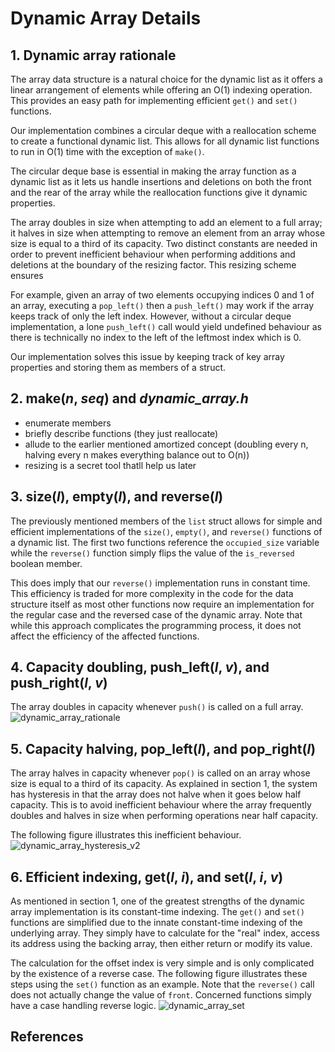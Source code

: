 # Dynamic Array Details
## 1. Dynamic array rationale

The array data structure is a natural choice for the dynamic list as it offers a linear arrangement of elements while offering an O(1) indexing operation. This provides an easy path for implementing efficient `get()` and `set()` functions.

Our implementation combines a circular deque with a reallocation scheme to create a functional dynamic list. This allows for all dynamic list functions to run in O(1) time with the exception of `make()`.

The circular deque base is essential in making the array function as a dynamic list as it lets us handle insertions and deletions on both the front and the rear of the array while the reallocation functions give it dynamic properties. 

The array doubles in size when attempting to add an element to a full array; it halves in size when attempting to remove an element from an array whose size is equal to a third of its capacity. Two distinct constants are needed in order to prevent inefficient behaviour when performing additions and deletions at the boundary of the resizing factor. This resizing scheme ensures 

For example, given an array of two elements occupying indices 0 and 1 of an array, executing a `pop_left()` then a `push_left()` may work if the array keeps track of only the left index. However, without a circular deque implementation, a lone `push_left()` call would yield undefined behaviour as there is technically no index to the left of the leftmost index which is 0.

Our implementation solves this issue by keeping track of key array properties and storing them as members of a struct.

## 2. make(*n*, *seq*) and *dynamic_array.h* 
  - enumerate members
  - briefly describe functions (they just reallocate)
  -   allude to the earlier mentioned amortized concept (doubling every n, halving every n makes everything balance out to O(n))
  - resizing is a secret tool thatll help us later

## 3. size(*l*), empty(*l*), and reverse(*l*)
The previously mentioned members of the `list` struct allows for simple and efficient implementations of the `size()`, `empty()`, and `reverse()` functions of a dynamic list. The first two functions reference the `occupied_size` variable while the `reverse()` function simply flips the value of the `is_reversed` boolean member.

This does imply that our `reverse()` implementation runs in constant time. This efficiency is traded for more complexity in the code for the data structure itself as most other functions now require an implementation for the regular case and the reversed case of the dynamic array. Note that while this approach complicates the programming process, it does not affect the efficiency of the affected functions.

## 4. Capacity doubling, push_left(*l*, *v*), and push_right(*l*, *v*)
The array doubles in capacity whenever `push()` is called on a full array.
![dynamic_array_rationale](https://github.com/user-attachments/assets/56b97669-ce63-4ff4-9d7c-5a6c80c4a811)

## 5. Capacity halving, pop_left(*l*), and pop_right(*l*)
The array halves in capacity whenever `pop()` is called on an array whose size is equal to a third of its capacity. As explained in section 1, the system has hysteresis in that the array does not halve when it goes below half capacity. This is to avoid inefficient behaviour where the array frequently doubles and halves in size when performing operations near half capacity.

The following figure illustrates this inefficient behaviour.
![dynamic_array_hysteresis_v2](https://github.com/user-attachments/assets/d0ae68d4-c53e-4937-bf50-7e4ca2cfdcd1)


## 6. Efficient indexing, get(*l*, *i*), and set(*l*, *i*, *v*)
As mentioned in section 1, one of the greatest strengths of the dynamic array implementation is its constant-time indexing. The `get()` and `set()` functions are simplified due to the innate constant-time indexing of the underlying array. They simply have to calculate for the "real" index, access its address using the backing array, then either return or modify its value.

The calculation for the offset index is very simple and is only complicated by the existence of a reverse case. The following figure illustrates these steps using the `set()` function as an example. Note that the `reverse()` call does not actually change the value of `front`. Concerned functions simply have a case handling reverse logic.
![dynamic_array_set](https://github.com/user-attachments/assets/34134746-afa7-4f13-8fd0-e62956289b43)



## References
